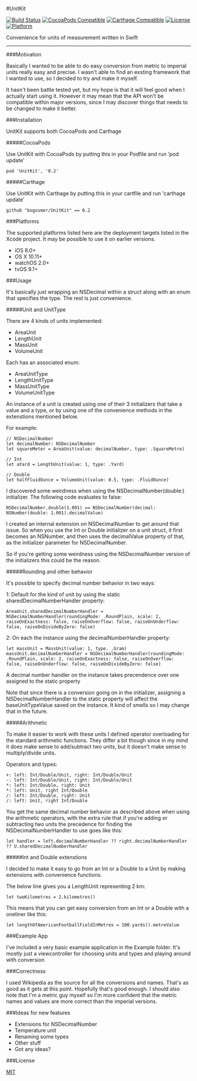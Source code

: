 #UnitKit

[![Build Status](https://travis-ci.org/bogosmer/UnitKit.svg)](https://travis-ci.org/bogosmer/UnitKit)
[![CocoaPods Compatible](https://img.shields.io/cocoapods/v/UnitKit.svg)](https://img.shields.io/cocoapods/v/UnitKit.svg)
[![Carthage Compatible](https://img.shields.io/badge/Carthage-compatible-4BC51D.svg?style=flat)](https://github.com/UnitKit/UnitKit)
[![License](https://img.shields.io/cocoapods/l/UnitKit.svg?style=flat)](http://cocoapods.org/pods/UnitKit)
[![Platform](https://img.shields.io/cocoapods/p/UnitKit.svg?style=flat)](http://cocoadocs.org/pods/UnitKit)

Convenience for units of measurement written in Swift

---

###Motivation

Basically I wanted to be able to do easy conversion from metric to imperial units really easy and precise. I wasn't able to find an exsting framework that I wanted to use, so I decided to try and make it myself. 

It hasn't been battle tested yet, but my hope is that it will feel good when I actually start using it. However it may mean that the API won't be compatible within major versions, since I may discover things that needs to be changed to make it better.

###Installation

UnitKit supports both CocoaPods and Carthage

#####CocoaPods

Use UnitKit with CocoaPods by putting this in your Podfile and run 'pod update'

```
pod 'UnitKit', '0.2'
```

#####Carthage

Use UnitKit with Carthage by putting this in your cartfile and run 'carthage update'

```
github "bogosmer/UnitKit" == 0.2
```

###Platforms

The supported platforms listed here are the deployment targets listed in the Xcode project. It may be possible to use it on earlier versions.

- iOS 8.0+
- OS X 10.11+
- watchOS 2.0+
- tvOS 9.1+

###Usage

It's basically just wrapping an NSDecimal within a struct along with an enum that specifies the type. The rest is just convenience.

#####Unit and UnitType

There are 4 kinds of units implemented:

- AreaUnit
- LengthUnit
- MassUnit
- VolumeUnit

Each has an associated enum:

- AreaUnitType
- LengthUnitType
- MassUnitType
- VolumeUnitType

An instance of a unit is created using one of their 3 initializers that take a value and a type, or by using one of the convenience methods in the extenstions mentioned below. 

For example:

```
// NSDecimalNumber
let decimalNumber: NSDecimalNumber
let squareMeter = AreaUnit(value: decimalNumber, type: .SquareMetre)

// Int
let aYard = LengthUnit(value: 1, type: .Yard)

// Double
let halfFluidOunce = VolumeUnit(value: 0.5, type: .FluidOunce)
```

I discovered some weirdness when using the NSDecimalNumber(double:) initializer. The following code evaluates to false:

```
NSDecimalNumber.double(1.001) == NSDecimalNumber(decimal: NSNumber(double: 1.001).decimalValue)
```
I created an internal extension on NSDecimalNumber to get around that issue. So when you use the Int or Double initializer on a unit struct, it first becomes an NSNumber, and then uses the decimalValue property of that, as the initializer parameter for NSDecimalNumber. 

So if you're getting some weirdness using the NSDecimalNumber version of the initializers this could be the reason.

#####Rounding and other behavior

It's possible to specify decimal number behavior in two ways:

1: Default for the kind of unit by using the static sharedDecimalNumberHandler property:

```
AreaUnit.sharedDecimalNumberHandler = NSDecimalNumberHandler(roundingMode: .RoundPlain, scale: 2, raiseOnExactness: false, raiseOnOverflow: false, raiseOnUnderflow: false, raiseOnDivideByZero: false)

```

2: On each the instance using the decimalNumberHandler property:

```
let massUnit = MassUnit(value: 1, type. .Gram)
massUnit.decimalNumberHandler = NSDecimalNumberHandler(roundingMode: .RoundPlain, scale: 2, raiseOnExactness: false, raiseOnOverflow: false, raiseOnUnderflow: false, raiseOnDivideByZero: false)
```

A decimal number handler on the instance takes precendence over one assigned to the static property

Note that since there is a conversion going on in the initializer, assigning a NSDecimalNumberHandler to the static property will affect the baseUnitTypeValue saved on the instance. It kind of smells so I may change that in the future.


#####Arithmetic

To make it easier to work with these units I defined operator overloading for the standard arithmetic functions. They differ a bit though since in my mind it does make sense to add/subtract two units, but it doesn't make sense to multiply/divide units.

Operators and types:

```
+: left: Int/Double/Unit, right: Int/Double/Unit
-: left: Int/Double/Unit, right: Int/Double/Unit
*: left: Int/Double, right: Unit
*: left: Unit, right Int/Double
/: left: Int/Double, right: Unit
/: left: Unit, right Int/Double
```

You get the same decimal number behavior as described above when using the arithmetic operators, with the extra rule that if you're adding or subtracting two units the precedence for finding the NSDecimalNumberHandler to use goes like this:

```
let handler = left.decimalNumberHandler ?? right.decimalNumberHandler ?? U.sharedDecimalNumberHandler
```

#####Int and Double extenstions

I decided to make it easy to go from an Int or a Double to a Unit by making extensions with convenience functions. 

The below line gives you a LengthUnit representing 2 km:

```
let twoKilometres = 2.kilometres()
```

This means that you can get easy conversion from an Int or a Double with a oneliner like this:

```
let lengthOfAmericanFootballFieldInMetres = 100.yards().metreValue
```

###Example App

I've included a very basic example application in the Example folder. It's mostly just a viewcontroller for choosing units and types and playing around with conversion

###Correctness

I used Wikipedia as the source for all the conversions and names. That's as good as it gets at this point. Hopefully that's good enough. I should also note that I'm a metric guy myself so I'm more confident that the metric names and values are more correct than the imperial versions. 

###Ideas for new features

- Extensions for NSDecimalNumber
- Temperature unit
- Renaming some types
- Other stuff
- Got any ideas?

###License

[MIT](https://github.com/bogosmer/UnitKit/blob/master/LICENSE) 